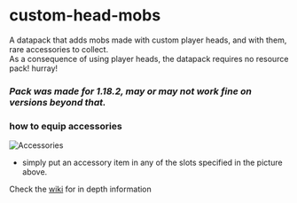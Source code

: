 # custom-head-mobs
A datapack that adds mobs made with custom player heads, and with them, rare accessories to collect.  
As a consequence of using player heads, the datapack requires no resource pack! hurray!

### _**Pack was made for 1.18.2, may or may not work fine on versions beyond that.**_

### how to equip accessories
![Accessories](https://user-images.githubusercontent.com/69636968/216425308-68c95362-5b57-4555-836a-a03cb60ee4f1.png)
* simply put an accessory item in any of the slots specified in the picture above.


Check the [wiki](https://github.com/nzuum/custom-head-mobs/wiki) for in depth information

